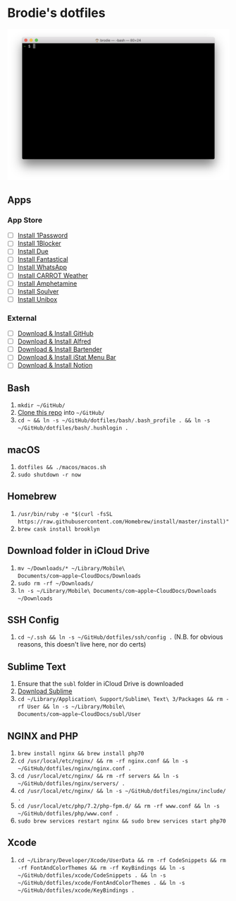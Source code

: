 # Brodie's dotfiles

![Screenshot.png](Screenshot.png)

## Apps

### App Store

- [ ] [Install 1Password](https://apps.apple.com/gb/app/1password-7-password-manager/id1333542190?mt=12)
- [ ] [Install 1Blocker](https://apps.apple.com/gb/app/1blocker/id1107421413?mt=12)
- [ ] [Install Due](https://apps.apple.com/gb/app/due-reminders-countdown-timers/id524373870?mt=12)
- [ ] [Install Fantastical](https://apps.apple.com/gb/app/fantastical-2/id975937182?mt=12)
- [ ] [Install WhatsApp](https://apps.apple.com/gb/app/whatsapp-desktop/id1147396723?mt=12)
- [ ] [Install CARROT Weather](https://apps.apple.com/gb/app/carrot-weather/id993487541?mt=12)
- [ ] [Install Amphetamine](https://apps.apple.com/gb/app/amphetamine/id937984704?mt=12)
- [ ] [Install Soulver](https://apps.apple.com/gb/app/soulver-2/id413965349?mt=12)
- [ ] [Install Unibox](https://apps.apple.com/gb/app/unibox/id702816521?mt=12)

### External

- [ ] [Download & Install GitHub](https://central.github.com/deployments/desktop/desktop/latest/darwin)
- [ ] [Download & Install Alfred](https://www.alfredapp.com)
- [ ] [Download & Install Bartender](https://www.macbartender.com)
- [ ] [Download & Install iStat Menu Bar](https://bjango.com/mac/istatmenus/)
- [ ] [Download & Install Notion](https://www.notion.so/desktop)

## Bash

1. `mkdir ~/GitHub/`
1. [Clone this repo](x-github-client://openRepo/https://github.com/brod-ie/dotfiles) into `~/GitHub/`
1. `cd ~ && ln -s ~/GitHub/dotfiles/bash/.bash_profile . && ln -s ~/GitHub/dotfiles/bash/.hushlogin .`

## macOS

1. `dotfiles && ./macos/macos.sh`
1. `sudo shutdown -r now`

## Homebrew

1. `/usr/bin/ruby -e "$(curl -fsSL https://raw.githubusercontent.com/Homebrew/install/master/install)"`
1. `brew cask install brooklyn`

## Download folder in iCloud Drive

1. `mv ~/Downloads/* ~/Library/Mobile\ Documents/com~apple~CloudDocs/Downloads`
1. `sudo rm -rf ~/Downloads/`
1. `ln -s ~/Library/Mobile\ Documents/com~apple~CloudDocs/Downloads ~/Downloads`

## SSH Config

1. `cd ~/.ssh && ln -s ~/GitHub/dotfiles/ssh/config .` (N.B. for obvious reasons, this doesn't live here, nor do certs)

## Sublime Text

1. Ensure that the `subl` folder in iCloud Drive is downloaded
1. [Download Sublime](https://www.sublimetext.com/3)
1. `cd ~/Library/Application\ Support/Sublime\ Text\ 3/Packages && rm -rf User && ln -s ~/Library/Mobile\ Documents/com~apple~CloudDocs/subl/User`

## NGINX and PHP

1. `brew install nginx && brew install php70`
1. `cd /usr/local/etc/nginx/ && rm -rf nginx.conf && ln -s ~/GitHub/dotfiles/nginx/nginx.conf .`
1. `cd /usr/local/etc/nginx/ && rm -rf servers && ln -s ~/GitHub/dotfiles/nginx/servers/ .`
1. `cd /usr/local/etc/nginx/ && ln -s ~/GitHub/dotfiles/nginx/include/ .`
1. `cd /usr/local/etc/php/7.2/php-fpm.d/ && rm -rf www.conf && ln -s ~/GitHub/dotfiles/php/www.conf .`
1. `sudo brew services restart nginx && sudo brew services start php70`

## Xcode

1. `cd ~/Library/Developer/Xcode/UserData && rm -rf CodeSnippets && rm -rf FontAndColorThemes && rm -rf KeyBindings && ln -s ~/GitHub/dotfiles/xcode/CodeSnippets . && ln -s ~/GitHub/dotfiles/xcode/FontAndColorThemes . && ln -s ~/GitHub/dotfiles/xcode/KeyBindings .`
